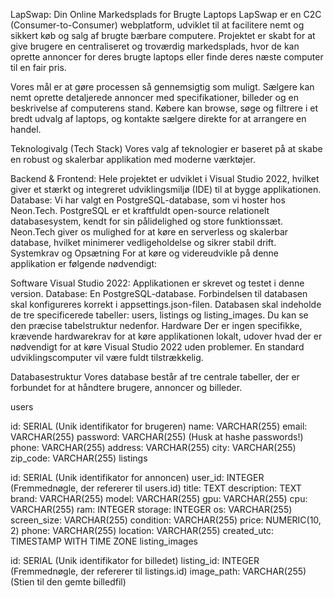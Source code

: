 LapSwap: Din Online Markedsplads for Brugte Laptops
LapSwap er en C2C (Consumer-to-Consumer) webplatform, udviklet til at facilitere nemt og sikkert køb og salg af brugte bærbare computere. Projektet er skabt for at give brugere en centraliseret og troværdig markedsplads, hvor de kan oprette annoncer for deres brugte laptops eller finde deres næste computer til en fair pris.

Vores mål er at gøre processen så gennemsigtig som muligt. Sælgere kan nemt oprette detaljerede annoncer med specifikationer, billeder og en beskrivelse af computerens stand. Købere kan browse, søge og filtrere i et bredt udvalg af laptops, og kontakte sælgere direkte for at arrangere en handel.

Teknologivalg (Tech Stack)
Vores valg af teknologier er baseret på at skabe en robust og skalerbar applikation med moderne værktøjer.

Backend & Frontend: Hele projektet er udviklet i Visual Studio 2022, hvilket giver et stærkt og integreret udviklingsmiljø (IDE) til at bygge applikationen.
Database: Vi har valgt en PostgreSQL-database, som vi hoster hos Neon.Tech. PostgreSQL er et kraftfuldt open-source relationelt databasesystem, kendt for sin pålidelighed og store funktionssæt. Neon.Tech giver os mulighed for at køre en serverless og skalerbar database, hvilket minimerer vedligeholdelse og sikrer stabil drift.
Systemkrav og Opsætning
For at køre og videreudvikle på denne applikation er følgende nødvendigt:

Software
Visual Studio 2022: Applikationen er skrevet og testet i denne version.
Database: En PostgreSQL-database.
Forbindelsen til databasen skal konfigureres korrekt i appsettings.json-filen.
Databasen skal indeholde de tre specificerede tabeller: users, listings og listing_images. Du kan se den præcise tabelstruktur nedenfor.
Hardware
Der er ingen specifikke, krævende hardwarekrav for at køre applikationen lokalt, udover hvad der er nødvendigt for at køre Visual Studio 2022 uden problemer. En standard udviklingscomputer vil være fuldt tilstrækkelig.

Databasestruktur
Vores database består af tre centrale tabeller, der er forbundet for at håndtere brugere, annoncer og billeder.

users

id: SERIAL (Unik identifikator for brugeren)
name: VARCHAR(255)
email: VARCHAR(255)
password: VARCHAR(255) (Husk at hashe passwords!)
phone: VARCHAR(255)
address: VARCHAR(255)
city: VARCHAR(255)
zip_code: VARCHAR(255)
listings

id: SERIAL (Unik identifikator for annoncen)
user_id: INTEGER (Fremmednøgle, der refererer til users.id)
title: TEXT
description: TEXT
brand: VARCHAR(255)
model: VARCHAR(255)
gpu: VARCHAR(255)
cpu: VARCHAR(255)
ram: INTEGER
storage: INTEGER
os: VARCHAR(255)
screen_size: VARCHAR(255)
condition: VARCHAR(255)
price: NUMERIC(10, 2)
phone: VARCHAR(255)
location: VARCHAR(255)
created_utc: TIMESTAMP WITH TIME ZONE
listing_images

id: SERIAL (Unik identifikator for billedet)
listing_id: INTEGER (Fremmednøgle, der refererer til listings.id)
image_path: VARCHAR(255) (Stien til den gemte billedfil)
